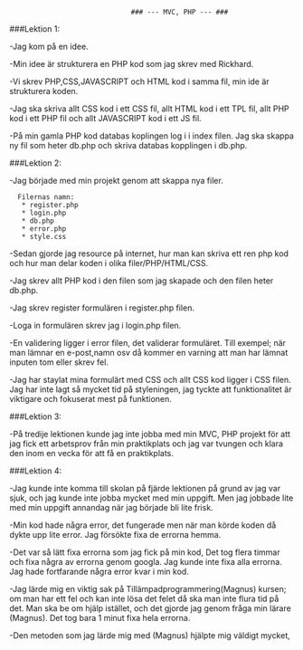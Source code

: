                                   ### --- MVC, PHP --- ###
 ###Lektion 1:
 
-Jag kom på en idee.

-Min idee är strukturera en PHP kod som jag skrev med Rickhard.

-Vi skrev PHP,CSS,JAVASCRIPT och HTML kod i samma fil, min ide är strukturera koden.

-Jag ska skriva allt CSS kod i ett CSS fil, allt HTML kod i ett TPL fil, allt PHP kod i ett PHP fil och allt JAVASCRIPT kod i ett JS fil.

-På min gamla PHP kod databas koplingen log i i index filen. Jag ska skappa ny fil som heter db.php och skriva databas kopplingen i db.php.

###Lektion 2:

-Jag började med min projekt genom att skappa nya filer.

      Filernas namn:
       * register.php
       * login.php
       * db.php
       * error.php
       * style.css
       
-Sedan gjorde jag resource på internet, hur man kan skriva ett ren php kod och hur man delar koden i olika filer/PHP/HTML/CSS.

-Jag skrev allt PHP kod i den filen som jag skapade och den filen heter db.php.

-Jag skrev register formulären i register.php filen. 

-Loga in formulären skrev jag i login.php filen.

-En validering ligger i error filen, det validerar formuläret.  Till exempel; när man lämnar en e-post,namn osv då kommer en varning
att man har lämnat inputen tom eller skrev fel.

-Jag har staylat mina formulärt med CSS och allt CSS kod ligger i CSS filen. Jag har inte lagt så mycket tid på styleningen, jag tyckte
att funktionalitet är viktigare och fokuserat mest på funktionen.

###Lektion 3:

-På tredije lektionen kunde jag inte jobba med min MVC, PHP projekt för att jag fick ett arbetsprov från min praktikplats och jag var
tvungen och klara den inom en vecka för att få en praktikplats.

###Lektion 4:

-Jag kunde inte komma till skolan på fjärde lektionen på grund av jag var sjuk, och jag kunde inte jobba mycket med min uppgift.
Men jag jobbade lite med min uppgift annandag när jag började bli lite frisk. 

-Min kod hade några error, det fungerade men när man körde koden då dykte upp lite error. Jag försökte fixa de errorna hemma.

-Det var så lätt fixa errorna som jag fick på min kod, Det tog flera timmar och fixa några av errorna genom googla. Jag kunde inte 
fixa alla errorna. Jag hade fortfarande några error kvar i min kod.

-Jag lärde mig en viktig sak på Tillämpadprogrammering(Magnus) kursen; om man har ett fel och kan inte lösa det felet då ska man inte 
flura tid på det. Man ska be om hjälp istället, och det gjorde jag genom fråga min lärare (Magnus). Det tog bara 1 minut fixa hela
errorna. 

-Den metoden som jag lärde mig med (Magnus) hjälpte mig väldigt mycket, 
